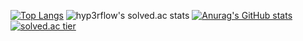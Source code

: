 <!-- ### Hi there 👋 -->

<!--
**nasnaky/nasnaky** is a ✨ _special_ ✨ repository because its `README.md` (this file) appears on your GitHub profile.

Here are some ideas to get you started:

- 🔭 I’m currently working on ...
- 🌱 I’m currently learning ...
- 👯 I’m looking to collaborate on ...
- 🤔 I’m looking for help with ...
- 💬 Ask me about ...
- 📫 How to reach me: ...
- 😄 Pronouns: ...
- ⚡ Fun fact: ...
-->


[![Top Langs](https://github-readme-stats.vercel.app/api/top-langs/?username=nasnaky)](https://github.com/anuraghazra/github-readme-stats)
![hyp3rflow's solved.ac stats](https://github-readme-solvedac.hyp3rflow.vercel.app/api/?handle=nasnaky)
[![Anurag's GitHub stats](https://github-readme-stats.vercel.app/api?username=nasnaky)](https://github.com/anuraghazra/github-readme-stats)
[![solved.ac tier](http://mazassumnida.wtf/api/generate_badge?boj=nasnaky)](https://solved.ac/nasnaky)


